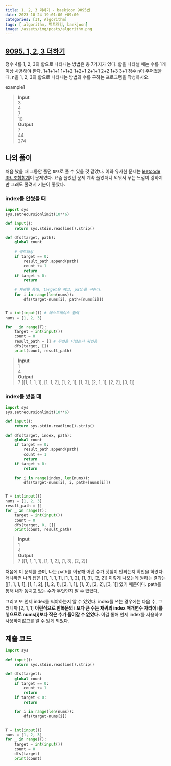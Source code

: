 ```yaml
---
title: 1, 2, 3 더하기 - baekjoon 9095번
date: 2023-10-24 19:01:00 +09:00
categories: [IT, Algorithm]
tags: [ algorithm, 백트래킹, baekjoon]
image: /assets/img/posts/algorithm.png
---
```


## [9095. 1, 2, 3 더하기](https://www.acmicpc.net/problem/9095)

정수 4를 1, 2, 3의 합으로 나타내는 방법은 총 7가지가 있다. 합을 나타낼 때는 수를 1개 이상 사용해야 한다.
1+1+1+1
1+1+2
1+2+1
2+1+1
2+2
1+3
3+1
정수 n이 주어졌을 때, n을 1, 2, 3의 합으로 나타내는 방법의 수를 구하는 프로그램을 작성하시오.

example1
> **Input**    
> 3    
4    
7    
10    
**Output**    
7    
44    
274    

## 나의 풀이
처음 봤을 때 그동안 풀던 `DFS`로 풀 수 있을 것 같았다. 이와 유사한 문제는 [leetcode 39. 조합합계](https://leetcode.com/problems/combination-sum/)이 문제였다. 요즘 풀었던 문제 계속 풀었더니 외워서 푸는 느낌이 강하지만 그래도 풀려서 기분이 좋았다.

### index를 안썼을 때

```python
import sys 
sys.setrecursionlimit(10**6) 

def input(): 
	return sys.stdin.readline().strip()

def dfs(target, path):
	global count
	
	# 백트래킹
	if target == 0:
		result_path.append(path)
		count += 1
		return
	if target < 0:
		return
	
	# 재귀를 통해, target을 빼고, path를 구한다.
	for i in range(len(nums)):
		dfs(target-nums[i], path+[nums[i]])


T = int(input()) # 테스트케이스 입력
nums = [1, 2, 3]

for _ in range(T):
	target = int(input())
	count = 0
	result_path = [] # 무엇을 더했는지 확인용
	dfs(target, [])
	print(count, result_path)
```

> **Input**    
> 1    
4    
**Output**    
7 [[1, 1, 1, 1], [1, 1, 2], [1, 2, 1], [1, 3], [2, 1, 1], [2, 2], [3, 1]]

### index를 썼을 때

```python
import sys 
sys.setrecursionlimit(10**6) 

def input(): 
	return sys.stdin.readline().strip()

def dfs(target, index, path):
	global count
	if target == 0:
		result_path.append(path)
		count += 1
		return
	if target < 0:
		return

	for i in range(index, len(nums)):
		dfs(target-nums[i], i, path+[nums[i]])


T = int(input())
nums = [1, 2, 3]
result_path = []
for _ in range(T):
	target = int(input())
	count = 0
	dfs(target, 0, [])
	print(count, result_path)
```

> **Input**    
> 1    
4    
**Output**    
7 [[1, 1, 1, 1], [1, 1, 2], [1, 3], [2, 2]] 

처음에 이 문제를 풀며, 나는 path를 이용해 어떤 수가 덧셈이 안되는지 확인을 하였다. 왜냐하면 나의 답은 [[1, 1, 1, 1], [1, 1, 2], [1, 3], [2, 2]] 이렇게 나오는데 원하는 결과는 [[1, 1, 1, 1], [1, 1, 2], [1, 2, 1], [2, 1, 1], [1, 3], [2, 2], [3, 1]] 였기 때문이다. path를 통해 내가 놓치고 있는 수가 무엇인지 알 수 있었다.    
    
    
그리고 또 언제 index를 써야하는지 알 수 있었다. index를 쓰는 경우에는 다음 수, 그러니까 [2, 1, 1] **이런식으로 반복문의 i 보다 큰 수는 재귀의 index 매개변수 자리에 i를 넣으므로 nums[i]보다 작은 수가 들어갈 수 없었다.** 이걸 통해 언제 index를 사용하고 사용하지않고를 알 수 있게 되었다.

## 제출 코드

```python
import sys 

def input(): 
	return sys.stdin.readline().strip()

def dfs(target):
	global count
	if target == 0:
		count += 1
		return
	if target < 0:
		return

	for i in range(len(nums)):
		dfs(target-nums[i])


T = int(input())
nums = [1, 2, 3]
for _ in range(T):
	target = int(input())
	count = 0
	dfs(target)
	print(count)
```


